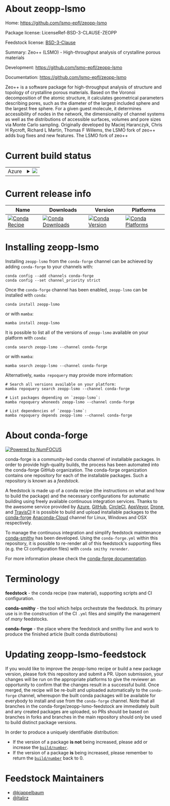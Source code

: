 About zeopp-lsmo
================

Home: https://github.com/lsmo-epfl/zeopp-lsmo

Package license: LicenseRef-BSD-3-CLAUSE-ZEOPP

Feedstock license: [BSD-3-Clause](https://github.com/conda-forge/zeopp-lsmo-feedstock/blob/main/LICENSE.txt)

Summary: Zeo++ (LSMO) - High-throughput analysis of crystalline porous materials


Development: https://github.com/lsmo-epfl/zeopp-lsmo

Documentation: https://github.com/lsmo-epfl/zeopp-lsmo

Zeo++ is a software package for high-throughput analysis of structure and topology of crystalline porous materials.
Based on the Voronoi decomposition of the atomic structure, it calculates geometrical parameters describing pores, such as the diameter of the largest included sphere and the largest free sphere.
For a given guest molecule, it determines accessibility of nodes in the network, the dimensionality of channel systems as well as the distributions of accessible surfaces, volumes and pore sizes via Monte Carlo sampling.
Originally developed by Maciej Haranczyk, Chris H Rycroft, Richard L Martin, Thomas F Willems, the LSMO fork of zeo++ adds bug fixes and new features.
The LSMO fork of zeo++


Current build status
====================


<table>
    
  <tr>
    <td>Azure</td>
    <td>
      <details>
        <summary>
          <a href="https://dev.azure.com/conda-forge/feedstock-builds/_build/latest?definitionId=11496&branchName=main">
            <img src="https://dev.azure.com/conda-forge/feedstock-builds/_apis/build/status/zeopp-lsmo-feedstock?branchName=main">
          </a>
        </summary>
        <table>
          <thead><tr><th>Variant</th><th>Status</th></tr></thead>
          <tbody><tr>
              <td>linux_64</td>
              <td>
                <a href="https://dev.azure.com/conda-forge/feedstock-builds/_build/latest?definitionId=11496&branchName=main">
                  <img src="https://dev.azure.com/conda-forge/feedstock-builds/_apis/build/status/zeopp-lsmo-feedstock?branchName=main&jobName=linux&configuration=linux_64_" alt="variant">
                </a>
              </td>
            </tr><tr>
              <td>osx_64</td>
              <td>
                <a href="https://dev.azure.com/conda-forge/feedstock-builds/_build/latest?definitionId=11496&branchName=main">
                  <img src="https://dev.azure.com/conda-forge/feedstock-builds/_apis/build/status/zeopp-lsmo-feedstock?branchName=main&jobName=osx&configuration=osx_64_" alt="variant">
                </a>
              </td>
            </tr><tr>
              <td>osx_arm64</td>
              <td>
                <a href="https://dev.azure.com/conda-forge/feedstock-builds/_build/latest?definitionId=11496&branchName=main">
                  <img src="https://dev.azure.com/conda-forge/feedstock-builds/_apis/build/status/zeopp-lsmo-feedstock?branchName=main&jobName=osx&configuration=osx_arm64_" alt="variant">
                </a>
              </td>
            </tr>
          </tbody>
        </table>
      </details>
    </td>
  </tr>
</table>

Current release info
====================

| Name | Downloads | Version | Platforms |
| --- | --- | --- | --- |
| [![Conda Recipe](https://img.shields.io/badge/recipe-zeopp--lsmo-green.svg)](https://anaconda.org/conda-forge/zeopp-lsmo) | [![Conda Downloads](https://img.shields.io/conda/dn/conda-forge/zeopp-lsmo.svg)](https://anaconda.org/conda-forge/zeopp-lsmo) | [![Conda Version](https://img.shields.io/conda/vn/conda-forge/zeopp-lsmo.svg)](https://anaconda.org/conda-forge/zeopp-lsmo) | [![Conda Platforms](https://img.shields.io/conda/pn/conda-forge/zeopp-lsmo.svg)](https://anaconda.org/conda-forge/zeopp-lsmo) |

Installing zeopp-lsmo
=====================

Installing `zeopp-lsmo` from the `conda-forge` channel can be achieved by adding `conda-forge` to your channels with:

```
conda config --add channels conda-forge
conda config --set channel_priority strict
```

Once the `conda-forge` channel has been enabled, `zeopp-lsmo` can be installed with `conda`:

```
conda install zeopp-lsmo
```

or with `mamba`:

```
mamba install zeopp-lsmo
```

It is possible to list all of the versions of `zeopp-lsmo` available on your platform with `conda`:

```
conda search zeopp-lsmo --channel conda-forge
```

or with `mamba`:

```
mamba search zeopp-lsmo --channel conda-forge
```

Alternatively, `mamba repoquery` may provide more information:

```
# Search all versions available on your platform:
mamba repoquery search zeopp-lsmo --channel conda-forge

# List packages depending on `zeopp-lsmo`:
mamba repoquery whoneeds zeopp-lsmo --channel conda-forge

# List dependencies of `zeopp-lsmo`:
mamba repoquery depends zeopp-lsmo --channel conda-forge
```


About conda-forge
=================

[![Powered by
NumFOCUS](https://img.shields.io/badge/powered%20by-NumFOCUS-orange.svg?style=flat&colorA=E1523D&colorB=007D8A)](https://numfocus.org)

conda-forge is a community-led conda channel of installable packages.
In order to provide high-quality builds, the process has been automated into the
conda-forge GitHub organization. The conda-forge organization contains one repository
for each of the installable packages. Such a repository is known as a *feedstock*.

A feedstock is made up of a conda recipe (the instructions on what and how to build
the package) and the necessary configurations for automatic building using freely
available continuous integration services. Thanks to the awesome service provided by
[Azure](https://azure.microsoft.com/en-us/services/devops/), [GitHub](https://github.com/),
[CircleCI](https://circleci.com/), [AppVeyor](https://www.appveyor.com/),
[Drone](https://cloud.drone.io/welcome), and [TravisCI](https://travis-ci.com/)
it is possible to build and upload installable packages to the
[conda-forge](https://anaconda.org/conda-forge) [Anaconda-Cloud](https://anaconda.org/)
channel for Linux, Windows and OSX respectively.

To manage the continuous integration and simplify feedstock maintenance
[conda-smithy](https://github.com/conda-forge/conda-smithy) has been developed.
Using the ``conda-forge.yml`` within this repository, it is possible to re-render all of
this feedstock's supporting files (e.g. the CI configuration files) with ``conda smithy rerender``.

For more information please check the [conda-forge documentation](https://conda-forge.org/docs/).

Terminology
===========

**feedstock** - the conda recipe (raw material), supporting scripts and CI configuration.

**conda-smithy** - the tool which helps orchestrate the feedstock.
                   Its primary use is in the construction of the CI ``.yml`` files
                   and simplify the management of *many* feedstocks.

**conda-forge** - the place where the feedstock and smithy live and work to
                  produce the finished article (built conda distributions)


Updating zeopp-lsmo-feedstock
=============================

If you would like to improve the zeopp-lsmo recipe or build a new
package version, please fork this repository and submit a PR. Upon submission,
your changes will be run on the appropriate platforms to give the reviewer an
opportunity to confirm that the changes result in a successful build. Once
merged, the recipe will be re-built and uploaded automatically to the
`conda-forge` channel, whereupon the built conda packages will be available for
everybody to install and use from the `conda-forge` channel.
Note that all branches in the conda-forge/zeopp-lsmo-feedstock are
immediately built and any created packages are uploaded, so PRs should be based
on branches in forks and branches in the main repository should only be used to
build distinct package versions.

In order to produce a uniquely identifiable distribution:
 * If the version of a package **is not** being increased, please add or increase
   the [``build/number``](https://docs.conda.io/projects/conda-build/en/latest/resources/define-metadata.html#build-number-and-string).
 * If the version of a package **is** being increased, please remember to return
   the [``build/number``](https://docs.conda.io/projects/conda-build/en/latest/resources/define-metadata.html#build-number-and-string)
   back to 0.

Feedstock Maintainers
=====================

* [@kjappelbaum](https://github.com/kjappelbaum/)
* [@ltalirz](https://github.com/ltalirz/)

